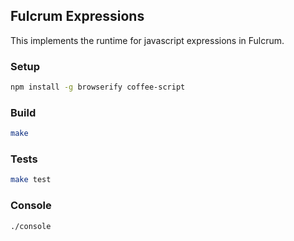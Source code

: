 ## Fulcrum Expressions

This implements the runtime for javascript expressions in Fulcrum.

### Setup
```sh
npm install -g browserify coffee-script
```

### Build

```sh
make
```

### Tests

```sh
make test
```

### Console

```sh
./console
```
